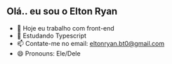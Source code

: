 ## Olá.. eu sou o Elton Ryan

- 🔭 Hoje eu trabalho com front-end
- 🌱 Estudando Typescript
- 📫 Contate-me no email: eltonryan.bt0@gmail.com
- 😄 Pronouns: Ele/Dele
